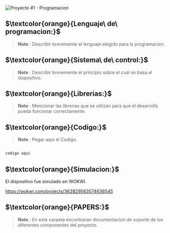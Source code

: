 ![Proyecto #1 - Programacion](https://user-images.githubusercontent.com/46485082/231872302-e02cab2e-70a4-4308-81c2-8824a3f705de.png)






## $\textcolor{orange}{Lenguaje\ de\ programacion:}$

> __Note__ : Describir brevemente el lenguaje elegido para la programacion.



## $\textcolor{orange}{Sistema\ de\ control:}$

> __Note__ : Describir brevemente el principio sobre el cual se basa el dispositivo.




## $\textcolor{orange}{Librerias:}$

> __Note__ : Mencionar las librerias que se utilizan para que el desarrollo pueda funcionar correctamente.



## $\textcolor{orange}{Codigo:}$

> __Note__ : Pegar aqui el Codigo.

```python

codigo aqui

```




## $\textcolor{orange}{Simulacion:}$

El dispositivo fue simulado en WOKWI.

https://wokwi.com/projects/362829563574636545



## $\textcolor{orange}{PAPERS:}$

> __Note__ : En esta carpeta encontraran documentacion de soporte de los diferentes componentes del proyecto.

